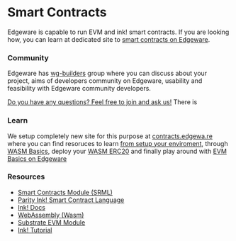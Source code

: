 # Smart Contracts

Edgeware is capable to run EVM and ink! smart contracts. If you are looking how, you can learn at dedicated site to [smart contracts on Edgeware](https://contracts.edgewa.re/).

### Community

Edgeware has [wg-builders](https://commonwealth.im/edgeware/discussions/wg-builders) group where you can discuss about your project, aims of developers community on Edgeware, usability and feasibility with Edgeware community developers.

[Do you have any questions? Feel free to join and ask us!](https://t.me/edg_developers)
There is 

### Learn

We setup completely new site for this purpose at [contracts.edgewa.re](contracts.edgewa.re) where you can find resoruces to learn [from setup your enviroment](https://contracts.edgewa.re/#/0/introduction), through [WASM Basics](https://contracts.edgewa.re/#/1/introduction), deploy your [WASM ERC20](https://contracts.edgewa.re/#/2/introduction) and finally play around with [EVM Basics on Edgeware](https://contracts.edgewa.re/#/4/evm-introduction) 

### Resources

* [Smart Contracts Module \(SRML\)](https://substrate.dev/docs/en/next/conceptual/runtime/contracts/contracts_module)
* [Parity Ink! Smart Contract Language](https://github.com/paritytech/ink)
* [Ink! Docs](https://substrate.dev/docs/en/development/contracts/ink)
* [WebAssembly \(Wasm\)](contribute/develop/smart-contracts/webassembly-wasm.md)
* [Substrate EVM Module](https://substrate.dev/docs/en/next/conceptual/runtime/contracts/evm_module)
* [Ink! Tutorial](https://substrate.dev/substrate-contracts-workshop/#/)
